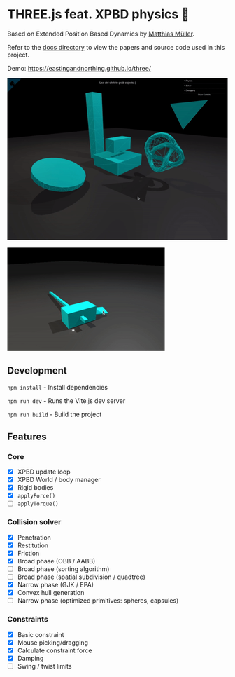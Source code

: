 # THREE.js feat. XPBD physics 🌈
Based on Extended Position Based Dynamics by [Matthias Müller](https://github.com/matthias-research). 

Refer to the [docs directory](./docs/) to view the papers and source code used in this project. 

Demo: https://eastingandnorthing.github.io/three/ 

![](videos/ezgif-3-06fe46f4ea.gif)

![](videos/ezgif-5-2ca49911fb.gif)

## Development
`npm install` - Install dependencies

`npm run dev` - Runs the Vite.js dev server

`npm run build` - Build the project

## Features

### Core
- [x] XPBD update loop 
- [x] XPBD World / body manager
- [x] Rigid bodies
- [x] `applyForce()`
- [ ] `applyTorque()`

### Collision solver
- [x] Penetration
- [x] Restitution
- [x] Friction
- [x] Broad phase (OBB / AABB)
- [ ] Broad phase (sorting algorithm)
- [ ] Broad phase (spatial subdivision / quadtree)
- [x] Narrow phase (GJK / EPA)
- [x] Convex hull generation
- [ ] Narrow phase (optimized primitives: spheres, capsules)

### Constraints
- [x] Basic constraint
- [x] Mouse picking/dragging
- [x] Calculate constraint force
- [x] Damping
- [ ] Swing / twist limits
